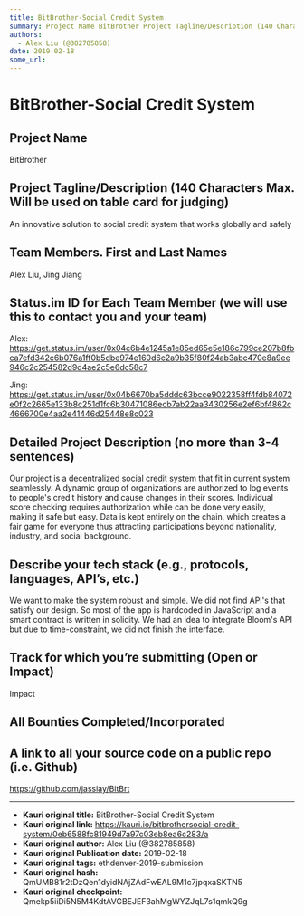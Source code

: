 ```yaml
---
title: BitBrother-Social Credit System
summary: Project Name BitBrother Project Tagline/Description (140 Characters Max. Will be used on table card for judging) An innovative solution to social credit system that works globally and safely Team Members. First and Last Names Alex Liu, Jing Jiang Status.im ID for Each Team Member (we will use this to contact you and your team) Alex- https-//get.status.im/user/0x04c6b4e1245a1e85ed65e5e186c799ce207b8fbca7efd342c6b076a1ff0b5dbe974e160d6c2a9b35f80f24ab3abc470e8a9ee946c2c254582d9d4ae2c5e6dc58c7 Jing-
authors:
  - Alex Liu (@382785858)
date: 2019-02-18
some_url: 
---
```


# BitBrother-Social Credit System



## Project Name
BitBrother

## Project Tagline/Description (140 Characters Max. Will be used on table card for judging)
An innovative solution to social credit system that works globally and safely

## Team Members. First and Last Names
Alex Liu, Jing Jiang

## Status.im ID for Each Team Member (we will use this to contact you and your team)
Alex: https://get.status.im/user/0x04c6b4e1245a1e85ed65e5e186c799ce207b8fbca7efd342c6b076a1ff0b5dbe974e160d6c2a9b35f80f24ab3abc470e8a9ee946c2c254582d9d4ae2c5e6dc58c7

Jing:
https://get.status.im/user/0x04b6670ba5dddc63bcce9022358ff4fdb84072e0f2c2665e133b8c251d1fc6b30471086ecb7ab22aa3430256e2ef6bf4862c4666700e4aa2e41446d25448e8c023

## Detailed Project Description (no more than 3-4 sentences)
Our project is a decentralized social credit system that fit in current system seamlessly. A dynamic group of organizations are authorized to log events to people's credit history and cause changes in their scores. Individual score checking requires authorization while can be done very easily, making it safe but easy. Data is kept entirely on the chain, which creates a fair game for everyone thus attracting participations beyond nationality,  industry, and social background.

## Describe your tech stack (e.g., protocols, languages, API’s, etc.)
We want to make the system robust and simple. We did not find API's that satisfy our design. So most of the app is hardcoded in JavaScript and a smart contract is written in solidity. We had an idea to integrate Bloom's API but due to time-constraint, we did not finish the interface.

## Track for which you’re submitting (Open or Impact)
Impact

## All Bounties Completed/Incorporated

## A link to all your source code on a public repo (i.e. Github)
https://github.com/jassiay/BitBrt






---

- **Kauri original title:** BitBrother-Social Credit System
- **Kauri original link:** https://kauri.io/bitbrothersocial-credit-system/0eb6588fc81949d7a97c03eb8ea6c283/a
- **Kauri original author:** Alex Liu (@382785858)
- **Kauri original Publication date:** 2019-02-18
- **Kauri original tags:** ethdenver-2019-submission
- **Kauri original hash:** QmUMB81r2tDzQen1dyidNAjZAdFwEAL9M1c7jpqxaSKTN5
- **Kauri original checkpoint:** Qmekp5iiDi5N5M4KdtAVGBEJEF3ahMgWYZJqL7s1qmkQ9g



